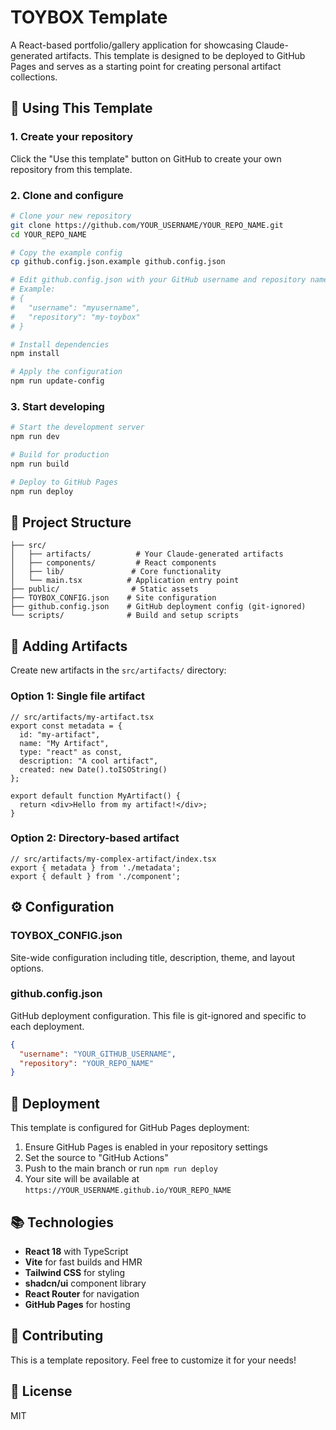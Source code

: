 # TOYBOX Template

A React-based portfolio/gallery application for showcasing Claude-generated artifacts. This template is designed to be deployed to GitHub Pages and serves as a starting point for creating personal artifact collections.

## 🚀 Using This Template

### 1. Create your repository

Click the "Use this template" button on GitHub to create your own repository from this template.

### 2. Clone and configure

```bash
# Clone your new repository
git clone https://github.com/YOUR_USERNAME/YOUR_REPO_NAME.git
cd YOUR_REPO_NAME

# Copy the example config
cp github.config.json.example github.config.json

# Edit github.config.json with your GitHub username and repository name
# Example:
# {
#   "username": "myusername",
#   "repository": "my-toybox"
# }

# Install dependencies
npm install

# Apply the configuration
npm run update-config
```

### 3. Start developing

```bash
# Start the development server
npm run dev

# Build for production
npm run build

# Deploy to GitHub Pages
npm run deploy
```

## 📁 Project Structure

```
├── src/
│   ├── artifacts/          # Your Claude-generated artifacts
│   ├── components/         # React components
│   ├── lib/               # Core functionality
│   └── main.tsx          # Application entry point
├── public/                # Static assets
├── TOYBOX_CONFIG.json    # Site configuration
├── github.config.json    # GitHub deployment config (git-ignored)
└── scripts/              # Build and setup scripts
```

## 🎨 Adding Artifacts

Create new artifacts in the `src/artifacts/` directory:

### Option 1: Single file artifact
```tsx
// src/artifacts/my-artifact.tsx
export const metadata = {
  id: "my-artifact",
  name: "My Artifact",
  type: "react" as const,
  description: "A cool artifact",
  created: new Date().toISOString()
};

export default function MyArtifact() {
  return <div>Hello from my artifact!</div>;
}
```

### Option 2: Directory-based artifact
```tsx
// src/artifacts/my-complex-artifact/index.tsx
export { metadata } from './metadata';
export { default } from './component';
```

## ⚙️ Configuration

### TOYBOX_CONFIG.json
Site-wide configuration including title, description, theme, and layout options.

### github.config.json
GitHub deployment configuration. This file is git-ignored and specific to each deployment.

```json
{
  "username": "YOUR_GITHUB_USERNAME",
  "repository": "YOUR_REPO_NAME"
}
```

## 🚀 Deployment

This template is configured for GitHub Pages deployment:

1. Ensure GitHub Pages is enabled in your repository settings
2. Set the source to "GitHub Actions"
3. Push to the main branch or run `npm run deploy`
4. Your site will be available at `https://YOUR_USERNAME.github.io/YOUR_REPO_NAME`

## 📚 Technologies

- **React 18** with TypeScript
- **Vite** for fast builds and HMR
- **Tailwind CSS** for styling
- **shadcn/ui** component library
- **React Router** for navigation
- **GitHub Pages** for hosting

## 🤝 Contributing

This is a template repository. Feel free to customize it for your needs!

## 📄 License

MIT